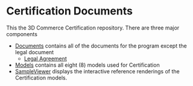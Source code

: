 # Certification Documents

This the 3D Commerce Certification repository. There are three major components

* [Documents](./documents) contains all of the documents for the program except the legal document
   * [Legal Agreement](https://members.khronos.org/document/dl/25577)
* [Models](./models) contains all eight (8) models used for Certification
* [SampleViewer](./SampleViewer) displays the interactive reference renderings of the Certification models.
